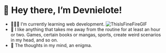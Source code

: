 # 👋 Hey there, I’m Devnielote! 
- 👨🏻‍💻 I’m currently learning web development.
![ThisIsFineFireGIF](https://user-images.githubusercontent.com/69522907/168719525-883eba8f-790b-4c45-8011-62cd6b0dd3fd.gif)
- 🐢 I like anything that takes me away from the routine for at least an hour or two. Games, certain books or mangas, sports, create weird scenarios in my head, and so on.
- 🥛 The thoughts in my mind, an enigma.
<!---
Devnielote/Devnielote is a ✨ special ✨ repository because its `README.md` (this file) appears on your GitHub profile.
You can click the Preview link to take a look at your changes.
--->
